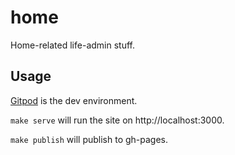 # home

Home-related life-admin stuff.

## Usage

[Gitpod](https://gitpod.io) is the dev environment.

`make serve` will run the site on http://localhost:3000.

`make publish` will publish to gh-pages.
